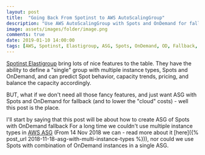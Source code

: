 ```yaml
---
layout: post
title:  "Going Back From Spotinst to AWS AutoScalingGroup"
description: "Use AWS AutoScalingGroup with Spots and OnDemand for fallback and not Spotinst Elastigroup"
image: assets/images/folder/image.png
comments: true
date: 2019-01-10 14:00:00
tags: [AWS, Spotinst, Elastigroup, ASG, Spots, OnDemand, OD, Fallback, CloudFormation]
---
```


[Spotinst Elastigroup][spotinst-elastigroup] bring lots of nice features to the table. They have the ability to define a "single" group with multiple instance types, Spots and OnDemand, and can predict Spot behavior, capacity trends, pricing, and balance the capacity accordingly.

BUT, what if we don't need all those fancy features, and just want ASG with Spots and OnDemand for fallback (and to lower the "cloud" costs) - well this post is the place.

I'll start by saying that this post will be about how to create ASG of Spots with OnDemand fallback
For a long time we couldn't use multiple instance types in [AWS ASG][aws-asg] (From 14 Nov 2018 we can - read more about it [here]({% post_url 2018-11-18-asg-with-multi-instance-types %})),
nor could we use Spots with combination of OnDemand instances in a single ASG.














[spotinst-elastigroup]: https://spotinst.com/products/elastigroup
[aws-asg]: https://docs.aws.amazon.com/autoscaling/ec2/userguide/AutoScalingGroup.html
[aws-lambda]: https://aws.amazon.com/lambda
